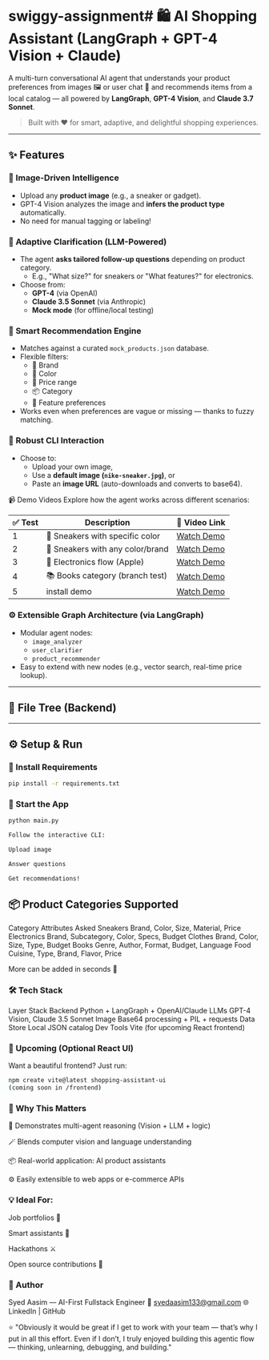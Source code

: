 # swiggy-assignment# 🛍️ AI Shopping Assistant (LangGraph + GPT-4 Vision + Claude)

A multi-turn conversational AI agent that understands your product preferences from images 🖼️ or user chat 🧠 and recommends items from a local catalog — all powered by **LangGraph**, **GPT-4 Vision**, and **Claude 3.7 Sonnet**.

> Built with ❤️ for smart, adaptive, and delightful shopping experiences.

---

## ✨ Features

### 📸 Image-Driven Intelligence
- Upload any **product image** (e.g., a sneaker or gadget).
- GPT-4 Vision analyzes the image and **infers the product type** automatically.
- No need for manual tagging or labeling!

### 💬 Adaptive Clarification (LLM-Powered)
- The agent **asks tailored follow-up questions** depending on product category.
  - E.g., "What size?" for sneakers or "What features?" for electronics.
- Choose from:
  - **GPT-4** (via OpenAI)
  - **Claude 3.5 Sonnet** (via Anthropic)
  - **Mock mode** (for offline/local testing)

### 🧠 Smart Recommendation Engine
- Matches against a curated `mock_products.json` database.
- Flexible filters:
  - 🎯 Brand
  - 🎨 Color
  - 💸 Price range
  - 📦 Category
  - 🧩 Feature preferences
- Works even when preferences are vague or missing — thanks to fuzzy matching.

### 📂 Robust CLI Interaction
- Choose to:
  - Upload your own image,
  - Use a **default image (`nike-sneaker.jpg`)**, or
  - Paste an **image URL** (auto-downloads and converts to base64).

📹 Demo Videos
Explore how the agent works across different scenarios:

| ✅ Test | Description                      | 🎥 Video Link                                                                                    |
| ------ | -------------------------------- | ------------------------------------------------------------------------------------------------ |
| 1      | 🎯 Sneakers with specific color  | [Watch Demo](https://drive.google.com/file/d/1DN2-LhjZ6gx2PYUF-AJVdNv44hVvggJn/view?usp=sharing) |
| 2      | 🎨 Sneakers with any color/brand | [Watch Demo](https://drive.google.com/file/d/1sDF7lJ9F4CRryMclxZPhsyGfl_ymk1U_/view?usp=sharing) |
| 3      | 🔌 Electronics flow (Apple)      | [Watch Demo](https://drive.google.com/file/d/1oJpXO5Sl2VBanqqPFv3FN081kUo2She1/view?usp=sharing) |
| 4      | 📚 Books category (branch test)  |                                              [Watch Demo](https://drive.google.com/file/d/1oJpXO5Sl2VBanqqPFv3FN081kUo2She1/view?usp=sharing)                                    |
| 5    | install demo  |                                              [Watch Demo](https://drive.google.com/file/d/1V90f2_BKGiHFYOxxLXCbVTmA3dkw4uuY/view?usp=sharing)                                    |

### ⚙️ Extensible Graph Architecture (via LangGraph)
- Modular agent nodes:
  - `image_analyzer`
  - `user_clarifier`
  - `product_recommender`
- Easy to extend with new nodes (e.g., vector search, real-time price lookup).

---

## 🧪 File Tree (Backend)



---

## ⚙️ Setup & Run

### 🔧 Install Requirements
```bash
pip install -r requirements.txt
```

### 🚀 Start the App
```bash
python main.py
```
```bash
Follow the interactive CLI:

Upload image

Answer questions

Get recommendations!
```

## 📦 Product Categories Supported
Category	Attributes Asked
Sneakers	Brand, Color, Size, Material, Price
Electronics	Brand, Subcategory, Color, Specs, Budget
Clothes	Brand, Color, Size, Type, Budget
Books	Genre, Author, Format, Budget, Language
Food	Cuisine, Type, Brand, Flavor, Price

More can be added in seconds 🔧

### 🛠️ Tech Stack
Layer	Stack
Backend	Python + LangGraph + OpenAI/Claude
LLMs	GPT-4 Vision, Claude 3.5 Sonnet
Image	Base64 processing + PIL + requests
Data Store	Local JSON catalog
Dev Tools	Vite (for upcoming React frontend)

### 🌱 Upcoming (Optional React UI)
Want a beautiful frontend? Just run:


```bash
npm create vite@latest shopping-assistant-ui
(coming soon in /frontend)
```

### 🙌 Why This Matters
🧠 Demonstrates multi-agent reasoning (Vision + LLM + logic)

🪄 Blends computer vision and language understanding

📦 Real-world application: AI product assistants

⚙️ Easily extensible to web apps or e-commerce APIs

### 💡 Ideal For:
Job portfolios 🧳

Smart assistants 🧠

Hackathons ⚔️

Open source contributions 🤝

### 🤝 Author
Syed Aasim — AI-First Fullstack Engineer
📧 syedaasim133@gmail.com
🌐 LinkedIn | GitHub

⭐ "Obviously it would be great if I get to work with your team — that’s why I put in all this effort. Even if I don’t, I truly enjoyed building this agentic flow — thinking, unlearning, debugging, and building."